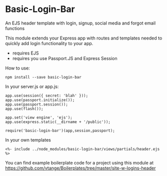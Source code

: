 # Basic-Login-Bar

An EJS header template with login, signup, social media and forgot email functions

This module extends your Express app with routes and templates needed to quickly add login functionality to your app.

 - requires EJS
 - requires you use Passport.JS and Express Session
 
 How to use:
 
 ```
 npm install --save basic-login-bar
 ```
 In your server.js or app.js:
 ```
app.use(session({ secret: 'blah' }));
app.use(passport.initialize());
app.use(passport.session());
app.use(flash());

app.set('view engine', 'ejs'); 
app.use(express.static(__dirname + '/public'));

require('basic-login-bar')(app,session,passport);
 ```
 In your own templates
 ```
<%- include ../node_modules/basic-login-bar/views/partials/header.ejs %>
 ```
 You can find example boilerplate code for a project using this module at 
 https://github.com/vtange/Boilerplates/tree/master/site-w-logins-header
 
